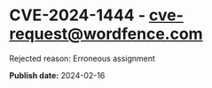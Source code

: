 # CVE-2024-1444 - cve-request@wordfence.com

Rejected reason: Erroneous assignment

**Publish date:** 2024-02-16
